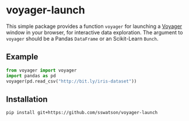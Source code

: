 
# voyager-launch

This simple package provides a function `voyager` for launching a [Voyager](https://github.com/vega/voyager) window in your browser, for interactive data exploration. The argument to `voyager` should be a Pandas `DataFrame` or an Scikit-Learn `Bunch`. 

## Example

```python
from voyager import voyager
import pandas as pd
voyager(pd.read_csv("http://bit.ly/iris-dataset"))
```

## Installation

`pip install git+https://github.com/sswatson/voyager-launch`